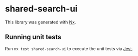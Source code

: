 # shared-search-ui

This library was generated with [Nx](https://nx.dev).

## Running unit tests

Run `nx test shared-search-ui` to execute the unit tests via [Jest](https://jestjs.io).
